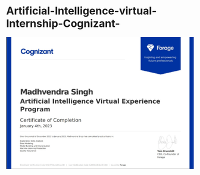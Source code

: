 # Artificial-Intelligence-virtual-Internship-Cognizant-

<img src="Screenshot 2023-01-06 152318.jpg" />
